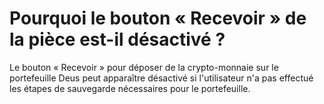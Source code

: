 # Pourquoi le bouton « Recevoir » de la pièce est-il désactivé ?

Le bouton « Recevoir » pour déposer de la crypto-monnaie sur le portefeuille Deus peut apparaître désactivé si l'utilisateur n'a pas effectué les étapes de sauvegarde nécessaires pour le portefeuille.